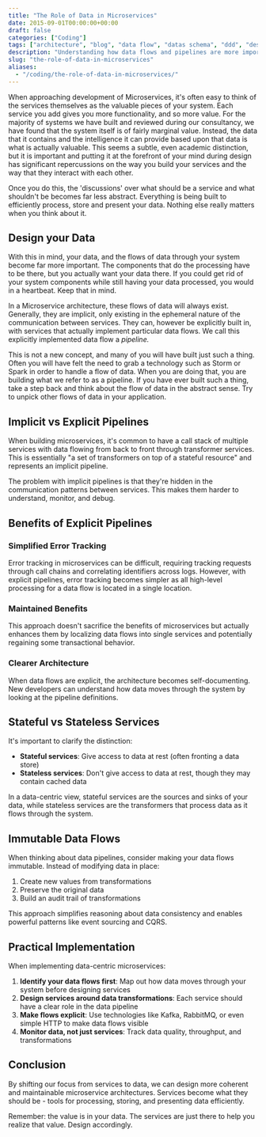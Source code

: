 ```yaml
---
title: "The Role of Data in Microservices"
date: 2015-09-01T00:00:00+00:00
draft: false
categories: ["Coding"]
tags: ["architecture", "blog", "data flow", "datas schema", "ddd", "design", "events", "microservices", "technology"]
description: "Understanding how data flows and pipelines are more important than services themselves"
slug: "the-role-of-data-in-microservices"
aliases:
  - "/coding/the-role-of-data-in-microservices/"
---
```


When approaching development of Microservices, it's often easy to think of the services themselves as the valuable pieces of your system. Each service you add gives you more functionality, and so more value. For the majority of systems we have built and reviewed during our consultancy, we have found that the system itself is of fairly marginal value. Instead, the data that it contains and the intelligence it can provide based upon that data is what is actually valuable. This seems a subtle, even academic distinction, but it is important and putting it at the forefront of your mind during design has significant repercussions on the way you build your services and the way that they interact with each other.

Once you do this, the 'discussions' over what should be a service and what shouldn't be becomes far less abstract. Everything is being built to efficiently process, store and present your data. Nothing else really matters when you think about it.

## Design your Data

With this in mind, your data, and the flows of data through your system become far more important. The components that do the processing have to be there, but you actually want your data there. If you could get rid of your system components while still having your data processed, you would in a heartbeat. Keep that in mind.

In a Microservice architecture, these flows of data will always exist. Generally, they are implicit, only existing in the ephemeral nature of the communication between services. They can, however be explicitly built in, with services that actually implement particular data flows. We call this explicitly implemented data flow a _pipeline._

This is not a new concept, and many of you will have built just such a thing. Often you will have felt the need to grab a technology such as Storm or Spark in order to handle a flow of data. When you are doing that, you are building what we refer to as a pipeline. If you have ever built such a thing, take a step back and think about the flow of data in the abstract sense. Try to unpick other flows of data in your application.

## Implicit vs Explicit Pipelines

When building microservices, it's common to have a call stack of multiple services with data flowing from back to front through transformer services. This is essentially "a set of transformers on top of a stateful resource" and represents an implicit pipeline.

The problem with implicit pipelines is that they're hidden in the communication patterns between services. This makes them harder to understand, monitor, and debug.

## Benefits of Explicit Pipelines

### Simplified Error Tracking

Error tracking in microservices can be difficult, requiring tracking requests through call chains and correlating identifiers across logs. However, with explicit pipelines, error tracking becomes simpler as all high-level processing for a data flow is located in a single location.

### Maintained Benefits

This approach doesn't sacrifice the benefits of microservices but actually enhances them by localizing data flows into single services and potentially regaining some transactional behavior.

### Clearer Architecture

When data flows are explicit, the architecture becomes self-documenting. New developers can understand how data moves through the system by looking at the pipeline definitions.

## Stateful vs Stateless Services

It's important to clarify the distinction:

- **Stateful services**: Give access to data at rest (often fronting a data store)
- **Stateless services**: Don't give access to data at rest, though they may contain cached data

In a data-centric view, stateful services are the sources and sinks of your data, while stateless services are the transformers that process data as it flows through the system.

## Immutable Data Flows

When thinking about data pipelines, consider making your data flows immutable. Instead of modifying data in place:

1. Create new values from transformations
2. Preserve the original data
3. Build an audit trail of transformations

This approach simplifies reasoning about data consistency and enables powerful patterns like event sourcing and CQRS.

## Practical Implementation

When implementing data-centric microservices:

1. **Identify your data flows first**: Map out how data moves through your system before designing services
2. **Design services around data transformations**: Each service should have a clear role in the data pipeline
3. **Make flows explicit**: Use technologies like Kafka, RabbitMQ, or even simple HTTP to make data flows visible
4. **Monitor data, not just services**: Track data quality, throughput, and transformations

## Conclusion

By shifting our focus from services to data, we can design more coherent and maintainable microservice architectures. Services become what they should be - tools for processing, storing, and presenting data efficiently.

Remember: the value is in your data. The services are just there to help you realize that value. Design accordingly.